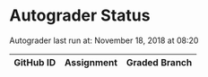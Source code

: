 # Autograder Status
Autograder last run at: November 18, 2018 at 08:20

| GitHub ID | Assignment | Graded Branch |
|-----------|------------|---------------|
